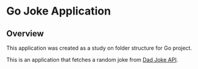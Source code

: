 # **Go Joke Application**

## **Overview**

This application was created as a study on folder structure for Go project.

This is an application that fetches a random joke from [Dad Joke API](https://icanhazdadjoke.com/).